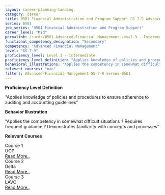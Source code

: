 ```yaml
---
layout: career-planning-landing
category: career
title: 0501 Financial Administration and Program Support GS 7-9 Advanced Financial Management
series: 0501
job_series: "0501 Financial Administration and Program Support"
career_level: "Mid"
permalink: /cards/0501-Advanced-Financial-Management-Level-3---Intermediate/
functional_competency_designation: "Secondary"
competency: "Advanced Financial Management"
level: "GS 7-9"
proficiency_level: Level 3 - Intermediate
proficiency_level_definition: "Applies knowledge of policies and procedures to ensure adherence to auditing and accounting guidelines"
behavioral_illustrations: "Applies the competency in somewhat difficult situations ? Requires frequent guidance ? Demonstrates familiarity with concepts and processes"
relevant_courses: "nan"
filters: Advanced-Financial-Management GS-7-9 series-0501
---
```


<p><b>Proficiency Level Definition</b></p>
<p>"Applies knowledge of policies and procedures to ensure adherence to auditing and accounting guidelines"</p>
<p><b>Behavior Illustration</b></p>
<p>"Applies the competency in somewhat difficult situations ? Requires frequent guidance ? Demonstrates familiarity with concepts and processes"</p>
<p><b>Relevant Courses</b></p>
<div class="cfo-courses-outer"><div class="cfo-courses-inner">Course 1</div><div class="cfo-courses-inner">UOP</div><div class="cfo-courses-inner"><a href="/cards/0501-Advanced-Financial-Management-Level-3---Intermediate/">Read More..</a></div></div>
<div class="cfo-courses-outer"><div class="cfo-courses-inner">Course 2</div><div class="cfo-courses-inner">Delta</div><div class="cfo-courses-inner"><a href="/cards/0501-Advanced-Financial-Management-Level-3---Intermediate/">Read More..</a></div></div>
<div class="cfo-courses-outer"><div class="cfo-courses-inner">Course 3</div><div class="cfo-courses-inner">LAVC</div><div class="cfo-courses-inner"><a href="/cards/0501-Advanced-Financial-Management-Level-3---Intermediate/">Read More..</a></div></div>
